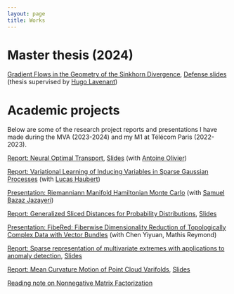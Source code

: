 ```yaml
---
layout: page
title: Works
---
```


# Master thesis (2024)

[Gradient Flows in the Geometry of the Sinkhorn Divergence](assets/pdf/sinkhorn_flows.pdf), [Defense slides](assets/pdf/sinkhorn_flows_slides.pdf) (thesis supervised by [Hugo Lavenant](https://hugolav.github.io))

# Academic projects

Below are some of the research project reports and presentations I have made during the MVA (2023-2024) and my M1 at Télécom Paris (2022-2023).

[Report: Neural Optimal Transport](assets/pdf/GenerativeModelingProjectHardionOlivier.pdf), [Slides](assets/pdf/GenerativeModelingPresentationHardionOlivier.pdf) (with [Antoine Olivier](https://www.linkedin.com/in/antoine-olivier-6248a5273/))

[Report: Variational Learning of Inducing Variables in Sparse Gaussian Processes](assets/pdf/4-Hardion-Haubert.pdf) (with [Lucas Haubert](https://www.linkedin.com/in/lucas-haubert-b668a421a/))

[Presentation: Riemanniann Manifold Hamiltonian Monte Carlo](assets/pdf/Compstats_Presentation.pdf) (with [Samuel Bazaz Jazayeri](https://www.linkedin.com/in/samuel-bazaz-jazayeri-a522b9200/))

[Report: Generalized Sliced Distances for Probability Distributions](assets/pdf/report_OT_HARDION.pdf), [Slides](assets/pdf/HARDION_Slides.pdf)

[Presentation: FibeRed: Fiberwise Dimensionality Reduction of Topologically Complex Data with Vector Bundles](assets/pdf/TDA__FibeRed.pdf) (with Chen Yiyuan, Mathis Reymond)

[Report: Sparse representation of multivariate extremes with applications to anomaly detection](assets/pdf/report_EVT_HARDION.pdf), [Slides](assets/pdf/EVT_Presentation.pdf)

[Report: Mean Curvature Motion of Point Cloud Varifolds](assets/pdf/report_GDA_HARDION.pdf), [Slides](assets/pdf/GDA_Presentation.pdf)

[Reading note on Nonnegative Matrix Factorization](assets/pdf/Reading_Note_NMF_HARDION.pdf)

